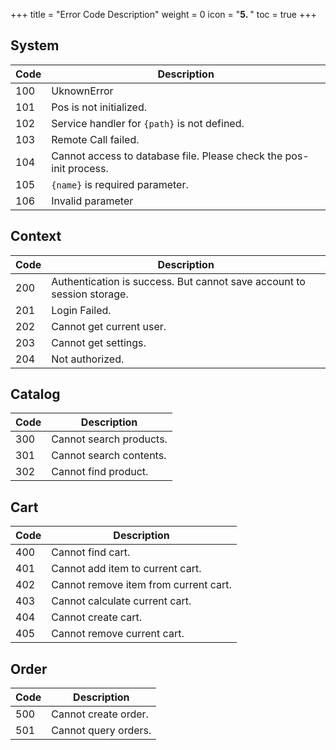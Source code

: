 +++
title = "Error Code Description"
weight = 0
icon = "<b>5. </b>"
toc = true
+++


## System

|Code|Description|
|---|---|
|100|UknownError|
|101|Pos is not initialized.|
|102|Service handler for `{path}` is not defined.|
|103|Remote Call failed.|
|104|Cannot access to database file. Please check the pos-init process.|
|105|`{name}` is required parameter.|
|106|Invalid parameter|

## Context

|Code|Description|
|---|---|
|200|Authentication is success. But cannot save account to session storage.|
|201|Login Failed.|
|202|Cannot get current user.|
|203|Cannot get settings.|
|204|Not authorized.|

## Catalog

|Code|Description|
|---|---|
|300|Cannot search products.|
|301|Cannot search contents.|
|302|Cannot find product.|

## Cart

|Code|Description|
|---|---|
|400|Cannot find cart.|
|401|Cannot add item to current cart.|
|402|Cannot remove item from current cart.|
|403|Cannot calculate current cart.|
|404|Cannot create cart.|
|405|Cannot remove current cart.|

## Order

|Code|Description|
|---|---|
|500|Cannot create order.|
|501|Cannot query orders.|
